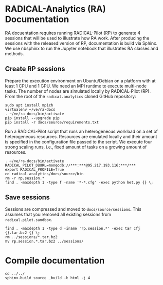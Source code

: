 # RADICAL-Analytics (RA) Documentation

RA docuentation requires running RADICAL-Pilot (RP) to generate 4 sessions that will be used to illustrate how RA work. After producing the sessions with the released version of RP, documentation is build via Sphinx. We use nbsphinx to run the Jupyter notebook that illustrates RA classes and methods.

## Create RP sessions

Prepare the execution environment on Ubuntu/Debian on a platform with at least 1 CPU and 1 GPU. We need an MPI runtime to execute multi-node tasks. The number of nodes are simulated locally by RADICAL-Pilot (RP). From the root of the `radical.analytics` cloned GitHub repository:

```
sudo apt install mpich
virtualenv ~/ve/ra-docs
. ~/ve/ra-docs/bin/activate
pip install --upgrade pip
pip install -r docs/source/requirements.txt
```

Run a RADICAL-Pilot script that runs an heterogeneous workload on a set of heterogeneous resources. Resources are emulated locally and their amount is specified in the configuration file passed to the script. We execute four strong scaling runs, i.e., fixed amount of tasks on a growing amount of resources.

```
. ~/ve/ra-docs/bin/activate
RADICAL_PILOT_DBURL=mongodb://***:***@95.217.193.116:***/***
export RADICAL_PROFILE=True
cd radical.analytics/docs/source/bin
rm -r rp.session.*
find . -maxdepth 1 -type f -name '*-*.cfg' -exec python het.py {} \;
```

## Save sessions

Sessions are compressed and moved to `docs/source/sessions`. This assumes that you removed all existing sessions from `radical.pilot.sandbox`.

```
find . -maxdepth 1 -type d -iname 'rp.session.*' -exec tar cfj {}.tar.bz2 {} \;
rm ../sessions/*.tar.bz2
mv rp.session.*.tar.bz2 ../sessions/
```

# Compile documentation

```
cd ../../
sphinx-build source _build -b html -j 4
```
